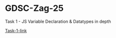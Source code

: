 <h1>GDSC-Zag-25</h1>
<p>Task 1 - JS Variable Declaration & Datatypes in depth</p>
<a href="https://drive.google.com/file/d/1DHpt8UVTvDyM18e2h4k5zZfrcaTaoUtH/view?usp=sharing">Task-1-link</a>
